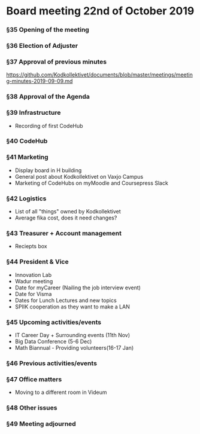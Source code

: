 # Board meeting 22nd of October 2019

### §35 Opening of the meeting
### §36 Election of Adjuster
### §37 Approval of previous minutes
https://github.com/Kodkollektivet/documents/blob/master/meetings/meeting-minutes-2019-09-09.md

### §38 Approval of the Agenda

### §39 Infrastructure
- Recording of first CodeHub

### §40 CodeHub

### §41 Marketing
- Display board in H building
- General post about Kodkollektivet on Vaxjo Campus
- Marketing of CodeHubs on myMoodle and Coursepress Slack

### §42 Logistics
- List of all "things" owned by Kodkollektivet
- Average fika cost, does it need changes?

### §43 Treasurer + Account management
- Reciepts box

### §44 President & Vice
- Innovation Lab
- Wadur meeting
- Date for myCareer (Nailing the job interview event)
- Date for Visma
- Dates for Lunch Lectures and new topics
- SPIIK cooperation as they want to make a LAN

### §45 Upcoming activities/events
- IT Career Day + Surrounding events (11th Nov)
- Big Data Conference (5-6 Dec)
- Math Biannual - Providing volunteers(16-17 Jan)

### §46 Previous activities/events
### §47 Office matters
  - Moving to a different room in Videum
### §48 Other issues
### §49 Meeting adjourned
